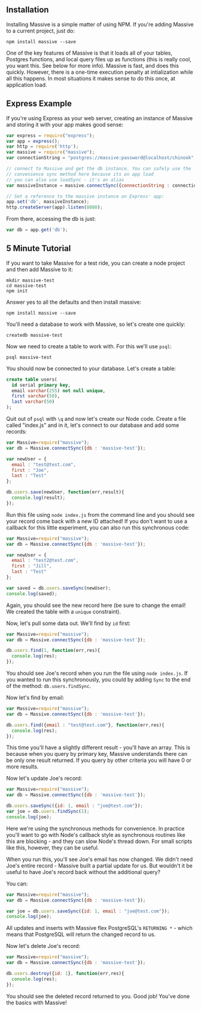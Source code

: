 ## Installation

Installing Massive is a simple matter of using NPM. If you're adding Massive to a current project, just do:

```
npm install massive --save
```

One of the key features of Massive is that it loads all of your tables, Postgres functions, and local query files up as functions (this is really cool, you want this. See below for more info). Massive is fast, and does this quickly. However, there is a one-time execution penalty at intialization while all this happens. In most situations it makes sense to do this once, at application load. 

## Express Example

If you're using Express as your web server, creating an instance of Massive and storing it with your app makes good sense:

```js
var express = require("express");
var app = express();
var http = require('http');
var massive = require("massive");
var connectionString = "postgres://massive:password@localhost/chinook";

// connect to Massive and get the db instance. You can safely use the
// convenience sync method here because its on app load
// you can also use loadSync - it's an alias
var massiveInstance = massive.connectSync({connectionString : connectionString}) 

// Set a reference to the massive instance on Express' app:
app.set('db', massiveInstance);
http.createServer(app).listen(8080);
```
From there, accessing the db is just:

```js
var db = app.get('db');
```

## 5 Minute Tutorial

If you want to take Massive for a test ride, you can create a node project and then add Massive to it:

```
mkdir massive-test
cd massive-test
npm init
```

Answer yes to all the defaults and then install massive:

```
npm install massive --save
```

You'll need a database to work with Massive, so let's create one quickly:

```
createdb massive-test
```

Now we need to create a table to work with. For this we'll use `psql`:

```
psql massive-test
```

You should now be connected to your database. Let's create a table:

```sql
create table users(
  id serial primary key, 
  email varchar(255) not null unique, 
  first varchar(50), 
  last varchar(50)
);

```

Quit out of `psql` with `\q` and now let's create our Node code. Create a file called "index.js" and in it, let's connect to our database and add some records:

```js
var Massive=require("massive");
var db = Massive.connectSync({db : 'massive-test'});

var newUser = {
  email : "test@test.com",
  first : "Joe",
  last : "Test"
};

db.users.save(newUser, function(err,result){
  console.log(result);  
});
```

Run this file using `node index.js` from the command line and you should see your record come back with a new ID attached! If you don't want to use a callback for this little experiment, you can also run this synchronous code:


```js
var Massive=require("massive");
var db = Massive.connectSync({db : 'massive-test'});

var newUser = {
  email : "test2@test.com",
  first : "Jill",
  last : "Test"
};

var saved = db.users.saveSync(newUser);
console.log(saved);
```

Again, you should see the new record here (be sure to change the email! We created the table with a `unique` constraint).

Now, let's pull some data out. We'll find by `id` first:

```js
var Massive=require("massive");
var db = Massive.connectSync({db : 'massive-test'});

db.users.find(1, function(err,res){
  console.log(res);
});

```

You should see Joe's record when you run the file using `node index.js`. If you wanted to run this synchronously, you could by adding `Sync` to the end of the method: `db.users.findSync`.

Now let's find by email:

```js
var Massive=require("massive");
var db = Massive.connectSync({db : 'massive-test'});

db.users.find({email : "test@test.com"}, function(err,res){
  console.log(res);
});
```

This time you'll have a slightly different result - you'll have an array. This is because when you query by primary key, Massive understands there can be only one result returned. If you query by other criteria you will have 0 or more results.

Now let's update Joe's record:

```js
var Massive=require("massive");
var db = Massive.connectSync({db : 'massive-test'});

db.users.saveSync({id: 1, email : "joe@test.com"});
var joe = db.users.findSync(1);
console.log(joe);
```

Here we're using the synchronous methods for convenience. In practice you'll want to go with Node's callback style as synchronous routines like this are blocking - and they can slow Node's thread down. For small scripts like this, however, they can be useful.

When you run this, you'll see Joe's email has now changed. We didn't need Joe's entire record - Massive built a partial update for us. But wouldn't it be useful to have Joe's record back without the additional query?

You can:

```js
var Massive=require("massive");
var db = Massive.connectSync({db : 'massive-test'});

var joe = db.users.saveSync({id: 1, email : "joe@test.com"});
console.log(joe);
```

All updates and inserts with Massive flex PostgreSQL's `RETURNING *` - which means that PostgreSQL will return the changed record to us.

Now let's delete Joe's record:
```js
var Massive=require("massive");
var db = Massive.connectSync({db : 'massive-test'});

db.users.destroy({id: 1}, function(err,res){
  console.log(res);
});

```

You should see the deleted record returned to you. Good job! You've done the basics with Massive!
